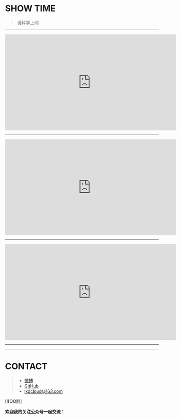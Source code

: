 # SHOW TIME

> 请科学上网

---

<iframe width="560" height="315" src="https://www.youtube.com/embed/MAshLFlBRLU" frameborder="0" allowfullscreen></iframe>


---
<iframe width="560" height="315" src="https://www.youtube.com/embed/HhDEQSb2nAY" frameborder="0" allowfullscreen></iframe>

---

<iframe width="560" height="315" src="https://www.youtube.com/embed/Zk6Psbxhvtc" frameborder="0" allowfullscreen></iframe>

---




----------
# CONTACT

> - [微博](http://weibo.com/lixiangdong "微博")
> - [GitHub](https://github.com/li-xiangdong "github")
> - [lxdcloud@163.com](mailto:lxdcloud@163.com)

[![QQ群]

**欢迎我的关注公众号一起交流：**



